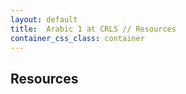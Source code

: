```yaml
---
layout: default
title:  Arabic 1 at CRLS // Resources
container_css_class: container
---
```


## Resources
